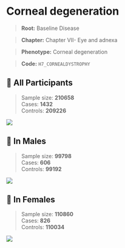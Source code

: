 # Corneal degeneration

> **Root:** Baseline Disease  

> **Chapter:** Chapter VII- Eye and adnexa  

> **Phenotype:** Corneal degeneration  

> **Code:** `H7_CORNEALDYSTROPHY`

## 🧪 All Participants  
> Sample size: **210658**  
> Cases: **1432**  
> Controls: **209226**
<img src="/Disease/Figures/ALL/Incidence/H7_CORNEALDYSTROPHY.png"/>
<CsvTable src="/Disease/Data/ALL/Incidence/COX_H7_CORNEALDYSTROPHY.csv" label="🔍 View full results" />

## 👨 In Males  
> Sample size: **99798**  
> Cases: **606**  
> Controls: **99192**
<img src="/Disease/Figures/Male/Incidence/H7_CORNEALDYSTROPHY.png"/>
<CsvTable src="/Disease/Data/Male/Incidence/COX_H7_CORNEALDYSTROPHY.csv" label="🔍 View full results" />

## 👩 In Females  
> Sample size: **110860**  
> Cases: **826**  
> Controls: **110034**
<img src="/Disease/Figures/Female/Incidence/H7_CORNEALDYSTROPHY.png"/>
<CsvTable src="/Disease/Data/Female/Incidence/COX_H7_CORNEALDYSTROPHY.csv" label="🔍 View full results" />
